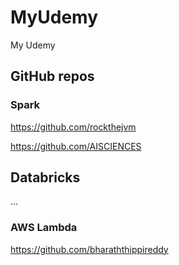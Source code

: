 # MyUdemy

My Udemy

## GitHub repos

### Spark

<https://github.com/rockthejvm>

<https://github.com/AISCIENCES>

## Databricks

...

### AWS Lambda

<https://github.com/bharaththippireddy>
